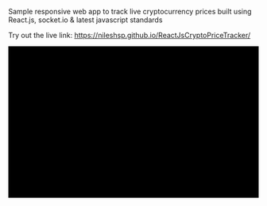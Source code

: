 Sample responsive web app to track live cryptocurrency prices built using React.js, socket.io & latest javascript standards

Try out the live link: https://nileshsp.github.io/ReactJsCryptoPriceTracker/

![alt text](https://github.com/NileshSP/ReactJsCryptoPriceTracker/blob/master/screenshot.gif "Working example..")
